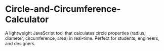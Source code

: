 # Circle-and-Circumference-Calculator
A lightweight JavaScript tool that calculates circle properties (radius, diameter, circumference, area) in real-time. Perfect for students, engineers, and designers.
